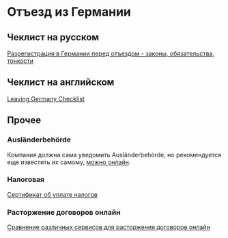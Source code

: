 # Отъезд из Германии

## Чеклист на русском

[Разрегистрация в Германии перед отъездом - законы, обязательства, тонкости](https://www.tupa-germania.ru/zhizn/otezd-iz-germanii-snjatie-propiski.html)

## Чеклист на английском

[Leaving Germany Checklist](files/Leaving%20Germany%20Checklist.pdf)

## Прочее

### Ausländerbehörde
Компания должна сама уведомить Ausländerbehörde, но рекомендуется еще известить их самому, [можно онлайн](https://www.berlin.de/einwanderung/ueber-uns/kontakt/formular.873011.php).

### Налоговая

[Сертификат об уплате налогов](https://service.berlin.de/dienstleistung/324713/en/)

### Расторжение договоров онлайн

[Сравнение различных сервисов для расторжения договоров онлайн](https://www.finanztip.de/kuendigungsdienste/)
